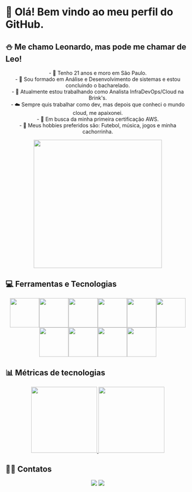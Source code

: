 # 👋 Olá! Bem vindo ao meu perfil do GitHub.

## ⛄ Me chamo Leonardo, mas pode me chamar de Leo!

<p align="center">
- 📌 Tenho 21 anos e moro em São Paulo.<br>
- 👷 Sou formado em Análise e Desenvolvimento de sistemas e estou concluindo o bacharelado.<br>
- 🔭 Atualmente estou trabalhando como Analista InfraDevOps/Cloud na Brink's.<br>
- ☁️ Sempre quis trabalhar como dev, mas depois que conheci o mundo cloud, me apaixonei.<br>
- 🌱 Em busca da minha primeira certificação AWS.<br>
- 💈 Meus hobbies preferidos são: Futebol, música, jogos e minha cachorrinha.
  
<p align="center">
  <img src="https://super.abril.com.br/wp-content/uploads/2016/09/super_imggato_digitando_0.gif" width="350">
</p>


## 💻 Ferramentas e Tecnologias

<p align="center">
<img src="https://cdn.jsdelivr.net/gh/devicons/devicon/icons/terraform/terraform-original-wordmark.svg" width="80" height="80"/><img src="https://cdn.jsdelivr.net/gh/devicons/devicon/icons/amazonwebservices/amazonwebservices-plain-wordmark.svg" width="80" height="80"/><img src="https://cdn.jsdelivr.net/gh/devicons/devicon/icons/linux/linux-original.svg" width="80" height="80"/><img src="https://cdn.jsdelivr.net/gh/devicons/devicon/icons/python/python-original-wordmark.svg" width="80" height="80"/><img src="https://cdn.jsdelivr.net/gh/devicons/devicon/icons/jenkins/jenkins-original.svg" width="80" height="80"/><img src="https://cdn.jsdelivr.net/gh/devicons/devicon/icons/vscode/vscode-original-wordmark.svg" width="80" height="80"/><img src="https://cdn.jsdelivr.net/gh/devicons/devicon/icons/php/php-plain.svg" width="80" height="80"/><img src="https://cdn.jsdelivr.net/gh/devicons/devicon/icons/ansible/ansible-original-wordmark.svg" width="80" height="80"/><img src="https://cdn.jsdelivr.net/gh/devicons/devicon/icons/git/git-original-wordmark.svg" width="80" height="80"/><img src="https://cdn.jsdelivr.net/gh/devicons/devicon/icons/docker/docker-original-wordmark.svg" width="80" height="80"/>


  
## 📊 Métricas de tecnologias
<p align="center">
<a href="https://github.com/Leeosapucahy">
  <img height="180em" src="https://github-readme-stats-eight-theta.vercel.app/api?username=Leeosapucahy&show_icons=true&theme=algolia&include_all_commits=true&count_private=true"/>
  <img height="180em" src="https://github-readme-stats-eight-theta.vercel.app/api/top-langs/?username=Leeosapucahy&layout=compact&langs_count=8&theme=algolia"/>
</a>
</p>

  
##  🤝🏻 Contatos

<p align="center">
<a href="https://www.linkedin.com/in/leonardo-sapucahy-4827291b0/"><img src="https://img.shields.io/badge/-Leonardo%20Sapucahy-0077B5?style=flat-square&logo=Linkedin&logoColor=white"/></a>
<a href="mailto:leosapucahy18@gmail.com"><img src="https://img.shields.io/badge/-leosapucahy18@gmail.com-D14836?style=flat-square&logo=Gmail&logoColor=white"/></a>

